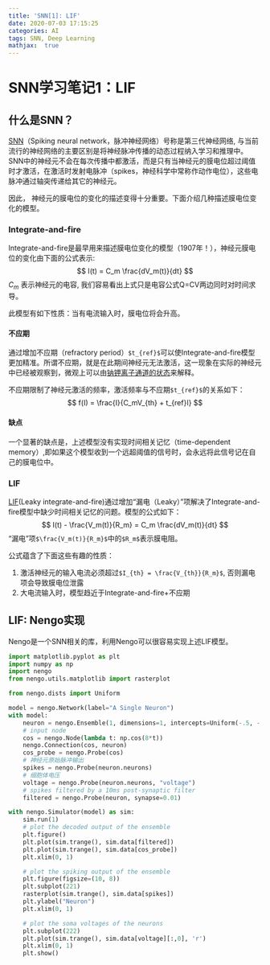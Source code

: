 ```yaml
---
title: 'SNN[1]: LIF'
date: 2020-07-03 17:15:25
categories: AI
tags: SNN, Deep Learning
mathjax:  true
---
```


# SNN学习笔记1：LIF

## 什么是SNN？

[SNN](https://en.wikipedia.org/wiki/Spiking_neural_network)（Spiking neural network，脉冲神经网络）号称是第三代神经网络, 与当前流行的神经网络的主要区别是将神经脉冲传播的动态过程纳入学习和推理中。SNN中的神经元不会在每次传播中都激活，而是只有当神经元的膜电位超过阈值时才激活，在激活时发射电脉冲（spikes，神经科学中常称作动作电位），这些电脉冲通过轴突传递给其它的神经元。

因此， 神经元的膜电位的变化的描述变得十分重要。下面介绍几种描述膜电位变化的模型。

### Integrate-and-fire

Integrate-and-fire是最早用来描述膜电位变化的模型（1907年！），神经元膜电位的变化由下面的公式表示:
$$
I(t) = C_m \frac{dV_m(t)}{dt}
$$
$C_m$ 表示神经元的电容, 我们容易看出上式只是电容公式Q=CV两边同时对时间求导。

此模型有如下性质：当有电流输入时，膜电位将会升高。

#### 不应期

通过增加不应期（refractory period）`$t_{ref}$`可以使Integrate-and-fire模型更加精准。所谓不应期，就是在此期间神经元无法激活，这一现象在实际的神经元中已经被观察到，微观上可以由[钠钾离子通道的状态](https://www.youtube.com/watch?v=Gsf9IB-wQdU)来解释。

不应期限制了神经元激活的频率，激活频率与不应期`$t_{ref}$`的关系如下：
$$
f(I) = \frac{I}{C_mV_{th} + t_{ref}I}
$$

#### 缺点

一个显著的缺点是，上述模型没有实现时间相关记忆（time-dependent memory）,即如果这个模型收到一个远超阈值的信号时，会永远将此信号记在自己的膜电位中。

### LIF

[LIF](https://en.wikipedia.org/wiki/Biological_neuron_model#Leaky_integrate-and-fire)(Leaky integrate-and-fire)通过增加“漏电（Leaky）”项解决了Integrate-and-fire模型中缺少时间相关记忆的问题。模型的公式如下：
$$
I(t) - \frac{V_m(t)}{R_m} = C_m \frac{dV_m(t)}{dt}
$$
“漏电”项`$\frac{V_m(t)}{R_m}$`中的`$R_m$`表示膜电阻。

公式蕴含了下面这些有趣的性质：

1. 激活神经元的输入电流必须超过`$I_{th} = \frac{V_{th}}{R_m}$`, 否则漏电项会导致膜电位泄露
2. 大电流输入时，模型趋近于Integrate-and-fire+不应期

## LIF: Nengo实现

Nengo是一个SNN相关的库，利用Nengo可以很容易实现上述LIF模型。

```python
import matplotlib.pyplot as plt
import numpy as np
import nengo
from nengo.utils.matplotlib import rasterplot

from nengo.dists import Uniform

model = nengo.Network(label="A Single Neuron")
with model:
    neuron = nengo.Ensemble(1, dimensions=1, intercepts=Uniform(-.5, -.5), max_rates=Uniform(100, 100), encoders=[[1]])
    # input node
    cos = nengo.Node(lambda t: np.cos(8*t))
    nengo.Connection(cos, neuron)
    cos_probe = nengo.Probe(cos)
    # 神经元原始脉冲输出
    spikes = nengo.Probe(neuron.neurons)
    # 细胞体电压
    voltage = nengo.Probe(neuron.neurons, "voltage")
    # spikes filtered by a 10ms post-synaptic filter
    filtered = nengo.Probe(neuron, synapse=0.01)

with nengo.Simulator(model) as sim:
    sim.run(1)
    # plot the decoded output of the ensemble
    plt.figure()
    plt.plot(sim.trange(), sim.data[filtered])
    plt.plot(sim.trange(), sim.data[cos_probe])
    plt.xlim(0, 1)

    # plot the spiking output of the ensemble
    plt.figure(figsize=(10, 8))
    plt.subplot(221)
    rasterplot(sim.trange(), sim.data[spikes])
    plt.ylabel("Neuron")
    plt.xlim(0, 1)

    # plot the soma voltages of the neurons
    plt.subplot(222)
    plt.plot(sim.trange(), sim.data[voltage][:,0], 'r')
    plt.xlim(0, 1)
    plt.show()
```

